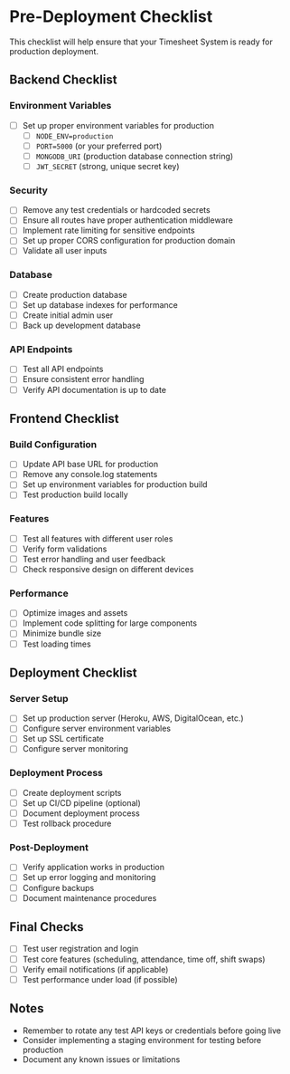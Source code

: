 # Pre-Deployment Checklist

This checklist will help ensure that your Timesheet System is ready for production deployment.

## Backend Checklist

### Environment Variables

- [ ] Set up proper environment variables for production
  - [ ] `NODE_ENV=production`
  - [ ] `PORT=5000` (or your preferred port)
  - [ ] `MONGODB_URI` (production database connection string)
  - [ ] `JWT_SECRET` (strong, unique secret key)

### Security

- [ ] Remove any test credentials or hardcoded secrets
- [ ] Ensure all routes have proper authentication middleware
- [ ] Implement rate limiting for sensitive endpoints
- [ ] Set up proper CORS configuration for production domain
- [ ] Validate all user inputs

### Database

- [ ] Create production database
- [ ] Set up database indexes for performance
- [ ] Create initial admin user
- [ ] Back up development database

### API Endpoints

- [ ] Test all API endpoints
- [ ] Ensure consistent error handling
- [ ] Verify API documentation is up to date

## Frontend Checklist

### Build Configuration

- [ ] Update API base URL for production
- [ ] Remove any console.log statements
- [ ] Set up environment variables for production build
- [ ] Test production build locally

### Features

- [ ] Test all features with different user roles
- [ ] Verify form validations
- [ ] Test error handling and user feedback
- [ ] Check responsive design on different devices

### Performance

- [ ] Optimize images and assets
- [ ] Implement code splitting for large components
- [ ] Minimize bundle size
- [ ] Test loading times

## Deployment Checklist

### Server Setup

- [ ] Set up production server (Heroku, AWS, DigitalOcean, etc.)
- [ ] Configure server environment variables
- [ ] Set up SSL certificate
- [ ] Configure server monitoring

### Deployment Process

- [ ] Create deployment scripts
- [ ] Set up CI/CD pipeline (optional)
- [ ] Document deployment process
- [ ] Test rollback procedure

### Post-Deployment

- [ ] Verify application works in production
- [ ] Set up error logging and monitoring
- [ ] Configure backups
- [ ] Document maintenance procedures

## Final Checks

- [ ] Test user registration and login
- [ ] Test core features (scheduling, attendance, time off, shift swaps)
- [ ] Verify email notifications (if applicable)
- [ ] Test performance under load (if possible)

## Notes

- Remember to rotate any test API keys or credentials before going live
- Consider implementing a staging environment for testing before production
- Document any known issues or limitations
